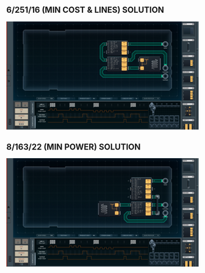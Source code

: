 6/251/16 (MIN COST & LINES) SOLUTION
------------------------------------

![screenshot0](https://github.com/shiawasenahikari/Shenzhen-IO-Solutions/blob/master/017-aquaponics-maintenance-robot/screenshot0.png)

8/163/22 (MIN POWER) SOLUTION
-----------------------------

![screenshot1](https://github.com/shiawasenahikari/Shenzhen-IO-Solutions/blob/master/017-aquaponics-maintenance-robot/screenshot1.png)
